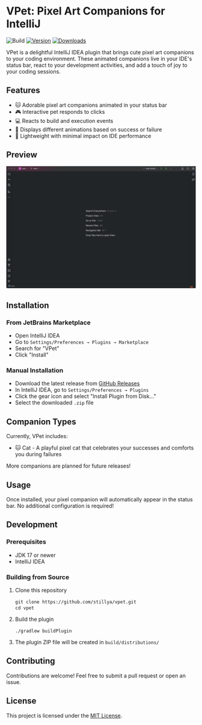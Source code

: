 # VPet: Pixel Art Companions for IntelliJ

![Build](https://github.com/stillya/vpet/workflows/Build/badge.svg)
[![Version](https://img.shields.io/jetbrains/plugin/v/26896.svg)](https://plugins.jetbrains.com/plugin/26896)
[![Downloads](https://img.shields.io/jetbrains/plugin/d/26896.svg)](https://plugins.jetbrains.com/plugin/26896)

<!-- Plugin description -->
VPet is a delightful IntelliJ IDEA plugin that brings cute pixel art companions to your
coding environment. These animated companions live in your IDE's status bar, react to your
development activities, and add a touch of joy to your coding sessions.
<!-- Plugin description end -->

## Features

- 🐱 Adorable pixel art companions animated in your status bar
- 🎮 Interactive pet responds to clicks
- 💻 Reacts to build and execution events
- 🎉 Displays different animations based on success or failure
- 🚀 Lightweight with minimal impact on IDE performance

## Preview

![VPet Preview](docs/preview.gif)

## Installation

### From JetBrains Marketplace

- Open IntelliJ IDEA
- Go to `Settings/Preferences → Plugins → Marketplace`
- Search for "VPet"
- Click "Install"

### Manual Installation

- Download the latest release
  from [GitHub Releases](https://github.com/stillya/vpet/releases)
- In IntelliJ IDEA, go to `Settings/Preferences → Plugins`
- Click the gear icon and select "Install Plugin from Disk..."
- Select the downloaded `.zip` file

## Companion Types

Currently, VPet includes:

- 🐱 Cat - A playful pixel cat that celebrates your successes and comforts you during
  failures

More companions are planned for future releases!

## Usage

Once installed, your pixel companion will automatically appear in the status bar. No
additional configuration is required!

## Development

### Prerequisites

- JDK 17 or newer
- IntelliJ IDEA

### Building from Source

1. Clone this repository
   ```
   git clone https://github.com/stillya/vpet.git
   cd vpet
   ```

2. Build the plugin
   ```
   ./gradlew buildPlugin
   ```

3. The plugin ZIP file will be created in `build/distributions/`

## Contributing

Contributions are welcome! Feel free to submit a pull request or open an issue.

## License

This project is licensed under the [MIT License](LICENSE).